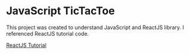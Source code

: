 # JavaScript TicTacToe

This project was created to understand JavaScript and ReactJS library. I referenced ReactJS tutorial code.

[ReactJS Tutorial](https://reactjs.org/tutorial/tutorial.html#declaring-a-winner)